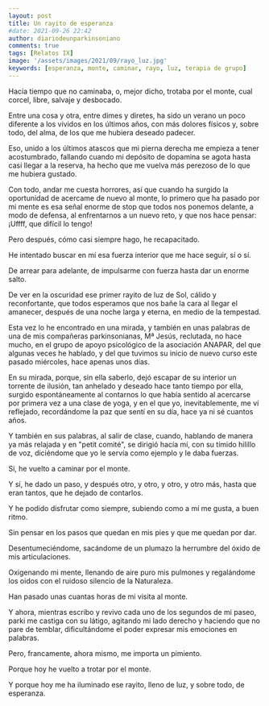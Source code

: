 ```yaml
---
layout: post
title: Un rayito de esperanza
#date: 2021-09-26 22:42
author: diariodeunparkinsoniano
comments: true
tags: [Relatos IX]
image: '/assets/images/2021/09/rayo_luz.jpg'
keywords: [esperanza, monte, caminar, rayo, luz, terapia de grupo]
---
```

Hacía tiempo que no caminaba, o, mejor dicho, trotaba por el monte, cual corcel, libre, salvaje y desbocado.

Entre una cosa y otra, entre dimes y diretes, ha sido un verano un poco diferente a los vividos en los últimos años, con más dolores físicos y, sobre todo, del alma, de los que me hubiera deseado padecer.

Eso, unido a los últimos atascos que mi pierna derecha me empieza a tener acostumbrado, fallando cuando mi depósito de dopamina se agota hasta casi llegar a la reserva, ha hecho que me vuelva más perezoso de lo que me hubiera gustado.

Con todo, andar me cuesta horrores, así que cuando ha surgido la oportunidad de acercame de nuevo al monte, lo primero que ha pasado por mi mente es esa señal enorme de stop que todos nos ponemos delante, a modo de defensa, al enfrentarnos a un nuevo reto, y que nos hace pensar: ¡Uffff, que difícil lo tengo!

Pero después, cómo casi siempre hago, he recapacitado.

He intentado buscar en mí esa fuerza interior que me hace seguir, sí o sí.

De arrear para adelante, de impulsarme con fuerza hasta dar un enorme salto.

De ver en la oscuridad ese primer rayito de luz de Sol, cálido y reconfortante, que todos esperamos que nos bañe la cara al llegar el amanecer, después de una noche larga y eterna, en medio de la tempestad.

Esta vez lo he encontrado en una mirada, y también en unas palabras de una de mis compañeras parkinsonianas, Mª Jesús, reclutada, no hace mucho, en el grupo de apoyo psicológico de la asociación ANAPAR, del que algunas veces he hablado, y del que tuvimos su inicio de nuevo curso este pasado miércoles, hace apenas unos días.

En su mirada, porque, sin ella saberlo, dejó escapar de su interior un torrente de ilusión, tan anhelado y deseado hace tanto tiempo por ella, surgido espontáneamente al contarnos lo que había sentido al acercarse por primera vez a una clase de yoga, y en el que yo, inevitablemente, me ví reflejado, recordándome la paz que sentí en su día, hace ya ni sé cuantos años.

Y también en sus palabras, al salir de clase, cuando, hablando de manera ya más relajada y en "petit comité", se dirigió hacía mí, con su tímido hilillo de voz, diciéndome que yo le servía como ejemplo y le daba fuerzas.

Si, he vuelto a caminar por el monte.

Y sí, he dado un paso, y después otro, y otro, y otro, y otro más, hasta que eran tantos, que he dejado de contarlos.

Y he podido disfrutar como siempre, subiendo como a mí me gusta, a buen ritmo.

Sin pensar en los pasos que quedan en mis pies y que me quedan por dar.

Desentumeciéndome, sacándome de un plumazo la herrumbre del óxido de mis articulaciones.

Oxigenando mi mente, llenando de aire puro mis pulmones y regalándome los oidos con el ruidoso silencio de la Naturaleza.

Han pasado unas cuantas horas de mi visita al monte.

Y ahora, mientras escribo y revivo cada uno de los segundos de mi paseo, parki me castiga con su látigo, agitando mi lado derecho y haciendo que no pare de temblar, dificultándome el poder expresar mis emociones en palabras.

Pero, francamente, ahora mismo, me importa un pimiento.

Porque hoy he vuelto a trotar por el monte.

Y porque hoy me ha iluminado ese rayito, lleno de luz, y sobre todo, de esperanza.
